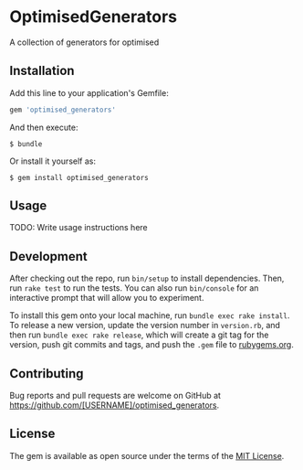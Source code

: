 # OptimisedGenerators

A collection of generators for optimised

## Installation

Add this line to your application's Gemfile:

```ruby
gem 'optimised_generators'
```

And then execute:

    $ bundle

Or install it yourself as:

    $ gem install optimised_generators

## Usage

TODO: Write usage instructions here

## Development

After checking out the repo, run `bin/setup` to install dependencies. Then, run `rake test` to run the tests. You can also run `bin/console` for an interactive prompt that will allow you to experiment.

To install this gem onto your local machine, run `bundle exec rake install`. To release a new version, update the version number in `version.rb`, and then run `bundle exec rake release`, which will create a git tag for the version, push git commits and tags, and push the `.gem` file to [rubygems.org](https://rubygems.org).

## Contributing

Bug reports and pull requests are welcome on GitHub at https://github.com/[USERNAME]/optimised_generators.


## License

The gem is available as open source under the terms of the [MIT License](http://opensource.org/licenses/MIT).


